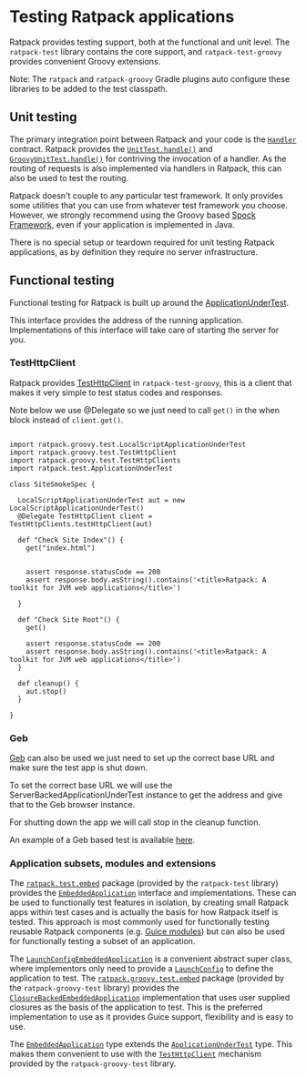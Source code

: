 # Testing Ratpack applications

Ratpack provides testing support, both at the functional and unit level.
The `ratpack-test` library contains the core support, and `ratpack-test-groovy` provides convenient Groovy extensions.

Note: The `ratpack` and `ratpack-groovy` Gradle plugins auto configure these libraries to be added to the test classpath.

## Unit testing

The primary integration point between Ratpack and your code is the [`Handler`](api/ratpack/handling/Handler.html) contract.
Ratpack provides the [`UnitTest.handle()`](api/ratpack/test/UnitTest.html#handle\(ratpack.handling.Handler,%20ratpack.func.Action\)) and
[`GroovyUnitTest.handle()`](api/ratpack/groovy/test/GroovyUnitTest.html#handle\(ratpack.handling.Handler,%20groovy.lang.Closure\)) for contriving the invocation of a handler.
As the routing of requests is also implemented via handlers in Ratpack, this can also be used to test the routing.

Ratpack doesn't couple to any particular test framework.
It only provides some utilities that you can use from whatever test framework you choose.
However, we strongly recommend using the Groovy based [Spock Framework](http://www.spockframework.org), even if your application is implemented in Java.

There is no special setup or teardown required for unit testing Ratpack applications, as by definition they require no server infrastructure.

## Functional testing
Functional testing for Ratpack is built up around the [ApplicationUnderTest](api/ratpack/test/ApplicationUnderTest.html).

This interface provides the address of the running application. Implementations of this interface will take care of starting the server for you.

### TestHttpClient

Ratpack provides [TestHttpClient](api/ratpack/groovy/test/TestHttpClient.html) in `ratpack-test-groovy`, this is a client that makes it very simple to test status codes and responses.

Note below we use @Delegate so we just need to call `get()` in the when block instead of `client.get()`.

```language-groovy tested

import ratpack.groovy.test.LocalScriptApplicationUnderTest
import ratpack.groovy.test.TestHttpClient
import ratpack.groovy.test.TestHttpClients
import ratpack.test.ApplicationUnderTest

class SiteSmokeSpec {

  LocalScriptApplicationUnderTest aut = new LocalScriptApplicationUnderTest()
  @Delegate TestHttpClient client = TestHttpClients.testHttpClient(aut)

  def "Check Site Index"() {
    get("index.html")


    assert response.statusCode == 200
    assert response.body.asString().contains('<title>Ratpack: A toolkit for JVM web applications</title>')

  }

  def "Check Site Root"() {
    get()

    assert response.statusCode == 200
    assert response.body.asString().contains('<title>Ratpack: A toolkit for JVM web applications</title>')
  }

  def cleanup() {
    aut.stop()
  }

}
``` 

### Geb

[Geb](http://www.gebish.org/) can also be used we just need to set up the correct base URL and make sure the test app is shut down.

To set the correct base URL we will use the ServerBackedApplicationUnderTest instance to get the address and give that to the Geb browser instance.

For shutting down the app we will call stop in the cleanup function.

An example of a Geb based test is available [here](https://github.com/ratpack/ratpack/blob/master/ratpack-site/src/browserTest/groovy/ratpack/site/SiteBrowserSmokeSpec.groovy).

### Application subsets, modules and extensions

The [`ratpack.test.embed`](api/ratpack/test/embed/package-summary.html) package (provided by the `ratpack-test` library) provides the [`EmbeddedApplication`](api/ratpack/test/embed/EmbeddedApplication.html) interface and implementations.
These can be used to functionally test features in isolation, by creating small Ratpack apps within test cases and is actually the basis for how Ratpack itself is tested.
This approach is most commonly used for functionally testing reusable Ratpack components (e.g. [Guice modules](guice.html)) but can also be used for functionally testing a subset of an application.

The [`LaunchConfigEmbeddedApplication`](api/ratpack/test/embed/LaunchConfigEmbeddedApplication.html) is a convenient abstract super class,
where implementors only need to provide a [`LaunchConfig`](api/ratpack/launch/LaunchConfig.html) to define the application to test.
The [`ratpack.groovy.test.embed`](api/ratpack/groovy/test/embed/package-summary.html) package (provided by the `ratpack-groovy-test` library) provides the [`ClosureBackedEmbeddedApplication`](api/ratpack/groovy/test/embed/ClosureBackedEmbeddedApplication.html) implementation that uses user supplied closures as the basis of the application to test.
This is the preferred implementation to use as it provides Guice support, flexibility and is easy to use.

The [`EmbeddedApplication`](api/ratpack/test/embed/EmbeddedApplication.html) type extends the [`ApplicationUnderTest`](api/ratpack/test/ApplicationUnderTest.html) type.
This makes them convenient to use with the [`TestHttpClient`](api/ratpack/groovy/test/TestHttpClients.html) mechanism provided by the `ratpack-groovy-test` library.
